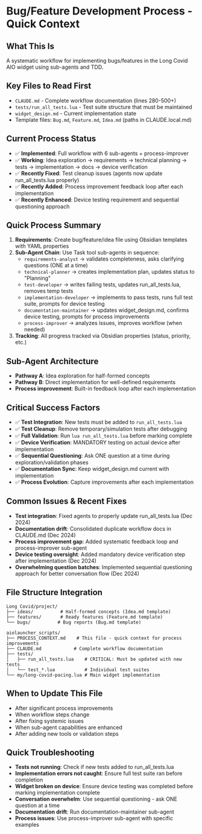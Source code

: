 # Bug/Feature Development Process - Quick Context

## What This Is
A systematic workflow for implementing bugs/features in the Long Covid AIO widget using sub-agents and TDD.

## Key Files to Read First
- `CLAUDE.md` - Complete workflow documentation (lines 280-500+)  
- `tests/run_all_tests.lua` - Test suite structure that must be maintained
- `widget_design.md` - Current implementation state
- Template files: `Bug.md`, `Feature.md`, `Idea.md` (paths in CLAUDE.local.md)

## Current Process Status
- ✅ **Implemented**: Full workflow with 6 sub-agents + process-improver
- ✅ **Working**: Idea exploration → requirements → technical planning → tests → implementation → docs → device verification
- ✅ **Recently Fixed**: Test cleanup issues (agents now update run_all_tests.lua properly)
- ✅ **Recently Added**: Process improvement feedback loop after each implementation
- ✅ **Recently Enhanced**: Device testing requirement and sequential questioning approach

## Quick Process Summary
1. **Requirements**: Create bug/feature/idea file using Obsidian templates with YAML properties
2. **Sub-Agent Chain**: Use Task tool sub-agents in sequence:
   - `requirements-analyst` → validates completeness, asks clarifying questions (ONE at a time)
   - `technical-planner` → creates implementation plan, updates status to "Planning"  
   - `test-developer` → writes failing tests, updates run_all_tests.lua, removes temp tests
   - `implementation-developer` → implements to pass tests, runs full test suite, prompts for device testing
   - `documentation-maintainer` → updates widget_design.md, confirms device testing, prompts for process improvements
   - `process-improver` → analyzes issues, improves workflow (when needed)
3. **Tracking**: All progress tracked via Obsidian properties (status, priority, etc.)

## Sub-Agent Architecture
- **Pathway A**: Idea exploration for half-formed concepts
- **Pathway B**: Direct implementation for well-defined requirements
- **Process improvement**: Built-in feedback loop after each implementation

## Critical Success Factors
- ✅ **Test Integration**: New tests must be added to `run_all_tests.lua`
- ✅ **Test Cleanup**: Remove temporary/simulation tests after debugging
- ✅ **Full Validation**: Run `lua run_all_tests.lua` before marking complete
- ✅ **Device Verification**: MANDATORY testing on actual device after implementation
- ✅ **Sequential Questioning**: Ask ONE question at a time during exploration/validation phases
- ✅ **Documentation Sync**: Keep widget_design.md current with implementation
- ✅ **Process Evolution**: Capture improvements after each implementation

## Common Issues & Recent Fixes
- **Test integration**: Fixed agents to properly update run_all_tests.lua (Dec 2024)
- **Documentation drift**: Consolidated duplicate workflow docs in CLAUDE.md (Dec 2024)
- **Process improvement gap**: Added systematic feedback loop and process-improver sub-agent
- **Device testing oversight**: Added mandatory device verification step after implementation (Dec 2024)
- **Overwhelming question batches**: Implemented sequential questioning approach for better conversation flow (Dec 2024)

## File Structure Integration
```
Long Covid/project/
├── ideas/          # Half-formed concepts (Idea.md template)
├── features/       # Ready features (Feature.md template)  
└── bugs/          # Bug reports (Bug.md template)

aiolauncher_scripts/
├── PROCESS_CONTEXT.md    # This file - quick context for process improvements
├── CLAUDE.md            # Complete workflow documentation
├── tests/
│   ├── run_all_tests.lua    # CRITICAL: Must be updated with new tests
│   └── test_*.lua           # Individual test suites
└── my/long-covid-pacing.lua # Main widget implementation
```

## When to Update This File
- After significant process improvements
- When workflow steps change  
- After fixing systemic issues
- When sub-agent capabilities are enhanced
- After adding new tools or validation steps

## Quick Troubleshooting
- **Tests not running**: Check if new tests added to run_all_tests.lua
- **Implementation errors not caught**: Ensure full test suite ran before completion
- **Widget broken on device**: Ensure device testing was completed before marking implementation complete
- **Conversation overwhelm**: Use sequential questioning - ask ONE question at a time
- **Documentation drift**: Run documentation-maintainer sub-agent
- **Process issues**: Use process-improver sub-agent with specific examples